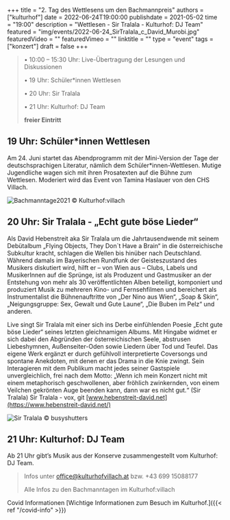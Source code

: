 +++
title = "2.	Tag des Wettlesens um den Bachmannpreis"
authors = ["kulturhof"]
date = 2022-06-24T19:00:00
publishdate = 2021-05-02
time = "19:00"
description = "Wettlesen - Sir Tralala - Kulturhof: DJ Team"
featured = "img/events/2022-06-24_SirTralala_c_David_Murobi.jpg"
featuredVideo = ""
featuredVimeo = ""
linktitle = ""
type = "event"
tags = ["konzert"]
draft = false
+++

>•	10:00 – 15:30 Uhr: Live-Übertragung der Lesungen und Diskussionen
>
>•	19 Uhr: Schüler\*innen Wettlesen
>
>•	20 Uhr: Sir Tralala
>
>•	21 Uhr: Kulturhof: DJ Team
>
>**freier Eintritt**


## 19 Uhr: Schüler\*innen Wettlesen ##

Am 24. Juni startet das Abendprogramm mit der Mini-Version der Tage der deutschsprachigen Literatur, nämlich dem Schüler\*innen-Wettlesen. Mutige Jugendliche wagen sich mit ihren Prosatexten auf die Bühne zum Wettlesen. Moderiert wird das Event von Tamina Haslauer von den CHS Villach.

![Bachmanntage2021](/img/events/2022-06-24_Bachmanntage2021.jpg)
© Kulturhof:villach

## 20 Uhr: Sir Tralala - „Echt gute böse Lieder“ ##

Als David Hebenstreit aka Sir Tralala um die Jahrtausendwende mit seinem Debütalbum
„Flying Objects, They Don`t Have a Brain“ in die österreichische Subkultur kracht,
schlagen die Wellen bis hinüber nach Deutschland. Während damals im Bayerischen
Rundfunk der Geisteszustand des Musikers diskutiert wird, hilft er – von Wien aus –
Clubs, Labels und MusikerInnen auf die Sprünge, ist als Produzent und Gastmusiker an
der Entstehung von mehr als 30 veröffentlichten Alben beteiligt, komponiert und
produziert Musik zu mehreren Kino- und Fernsehfilmen und bereichert als Instrumentalist
die Bühnenauftritte von „Der Nino aus Wien“, „Soap & Skin“, „Neigungsgruppe: Sex,
Gewalt und Gute Laune“, „Die Buben im Pelz“ und anderen.

Live singt Sir Tralala mit einer sich ins Derbe einfühlenden Poesie „Echt gute böse Lieder“
seines letzten gleichnamigen Albums. Mit Hingabe widmet er sich dabei den Abgründen
der österreichischen Seele, abstrusen Liebeshymnen, Außenseiter-Oden sowie Liedern
über Tod und Teufel. Das eigene Werk ergänzt er durch gefühlvoll interpretierte
Coversongs und spontane Anekdoten, mit denen er das Drama in die Knie zwingt. Sein
Interagieren mit dem Publikum macht jedes seiner Gastspiele unvergleichlich, frei nach
dem Motto: „Wenn ich mein Konzert nicht mit einem metaphorisch geschwollenen, aber
fröhlich zwinkernden, von einem Veilchen gekrönten Auge beenden kann, dann war es
nicht gut.“ (Sir Tralala)
Sir Tralala - vox, git
[www.hebenstreit-david.net](https://www.hebenstreit-david.net/)


![Sir Tralala](/img/events/2022-06-24_Sir_Tralala_c_busyshutters-6403.PNG)
© busyshutters

## 21 Uhr: Kulturhof: DJ Team ##
Ab 21 Uhr gibt’s Musik aus der Konserve zusammengestellt vom Kulturhof: DJ Team.



>Infos unter office@kulturhofvillach.at bzw. +43 699 15088177
>
>Alle Infos zu den Bachmanntagen im Kulturhof:villach

Covid Informationen
[Wichtige Informationen zum Besuch im Kulturhof.]({{< ref "/covid-info" >}})
